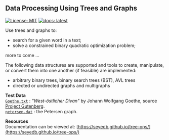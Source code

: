 ## Data Processing Using Trees and Graphs
[![License: MIT](https://img.shields.io/badge/License-MIT-yellow.svg)](./LICENSE) [![docs: latest](https://img.shields.io/badge/docs-latest-blue)](https://seyedb.github.io/tree-ops/)

Use trees and graphs to: 
* search for a given word in a text;
* solve a constrained binary quadratic optimization problem;

more to come ...

The following data structures are supported and tools to create, manipulate, or convert them into one another (if feasible) are implemented:
* arbitrary binary trees, binary search trees (BST), AVL trees<br />
* directed or undirected graphs and multigraphs

**Test Data**<br />
[`Goethe.txt`](./data/Goethe.txt) : *"West-östlicher Divan"* by Johann Wolfgang Goethe, source [Project Gutenberg](https://www.gutenberg.org).<br />
[`petersen.dat`](./data/petersen.dat) : the Petersen graph.

**Resources**<br />
Documentation can be viewed at: [https://seyedb.github.io/tree-ops/](https://seyedb.github.io/tree-ops/)
